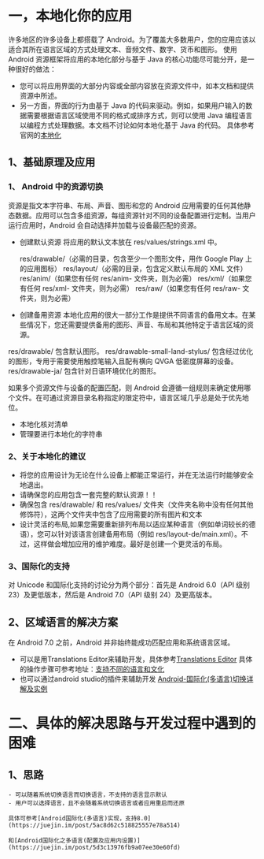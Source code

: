 # 一，本地化你的应用
许多地区的许多设备上都搭载了 Android。为了覆盖大多数用户，您的应用应该以适合其所在语言区域的方式处理文本、音频文件、数字、货币和图形。
使用 Android 资源框架将应用的本地化部分与基于 Java 的核心功能尽可能分开，是一种很好的做法：

- 您可以将应用界面的大部分内容或全部内容放在资源文件中，如本文档和提供资源中所述。
- 另一方面，界面的行为由基于 Java 的代码来驱动。例如，如果用户输入的数据需要根据语言区域使用不同的格式或排序方式，则可以使用 Java 编程语言以编程方式处理数据。本文档不讨论如何本地化基于 Java 的代码。
具体参考官网的[本地化](https://developer.android.com/guide/topics/resources/localization?hl=zh-cn)

## 1、基础原理及应用
### 1、 Android 中的资源切换
资源是指文本字符串、布局、声音、图形和您的 Android 应用需要的任何其他静态数据。应用可以包含多组资源，每组资源针对不同的设备配置进行定制。当用户运行应用时，Android 会自动选择并加载与设备最匹配的资源。
- 创建默认资源
  将应用的默认文本放在 res/values/strings.xml 中。
  
  res/drawable/（必需的目录，包含至少一个图形文件，用作 Google Play 上的应用图标）
  res/layout/（必需的目录，包含定义默认布局的 XML 文件）
  res/anim/（如果您有任何 res/anim-<qualifiers> 文件夹，则为必需）
  res/xml/（如果您有任何 res/xml-<qualifiers> 文件夹，则为必需）
  res/raw/（如果您有任何 res/raw-<qualifiers> 文件夹，则为必需）
 - 创建备用资源
  本地化应用的很大一部分工作是提供不同语言的备用文本。在某些情况下，您还需要提供备用的图形、声音、布局和其他特定于语言区域的资源。
  
  res/drawable/
  包含默认图形。
  res/drawable-small-land-stylus/
  包含经过优化的图形，专用于需要使用触控笔输入且配有横向 QVGA 低密度屏幕的设备。
  res/drawable-ja/
  包含针对日语环境优化的图形。
  
  如果多个资源文件与设备的配置匹配，则 Android 会遵循一组规则来确定使用哪个文件。在可通过资源目录名称指定的限定符中，语言区域几乎总是处于优先地位。
  - 本地化核对清单
  - 管理要进行本地化的字符串
  ### 2、关于本地化的建议
  - 将您的应用设计为无论在什么设备上都能正常运行，并在无法运行时能够安全地退出。
  - 请确保您的应用包含一套完整的默认资源！！
  - 确保包含 res/drawable/ 和 res/values/ 文件夹（文件夹名称中没有任何其他修饰符），这两个文件夹中包含了应用需要的所有图片和文本
  - 设计灵活的布局,如果您需要重新排列布局以适应某种语言（例如单词较长的德语），您可以针对该语言创建备用布局（例如 res/layout-de/main.xml）。不过，这样做会增加应用的维护难度。最好是创建一个更灵活的布局。
  
  ### 3、国际化的支持
  对 Unicode 和国际化支持的讨论分为两个部分：首先是 Android 6.0（API 级别 23）及更低版本，然后是 Android 7.0（API 级别 24）及更高版本。
  ## 2、区域语言的解决方案
  在 Android 7.0 之前，Android 并非始终能成功匹配应用和系统语言区域。
  - 可以是用Translations Editor来辅助开发，具体参考[Translations Editor](https://developer.android.com/studio/write/translations-editor?hl=zh-cn)
  具体的操作步骤可参考地址：[支持不同的语言和文化](https://developer.android.com/training/basics/supporting-devices/languages?hl=zh-cn#java)
  - 也可以通过android studio的插件来辅助开发 [Android-国际化(多语言)切换详解及实例](https://segmentfault.com/a/1190000011583713)
  
  # 二、具体的解决思路与开发过程中遇到的困难
  ## 1、思路
    - 可以随着系统切换语言而切换语言，不支持的语言显示默认
    - 用户可以选择语言，且不会随着系统切换语言或者应用重启而还原
    
    具体可参考[Android国际化(多语言)实现，支持8.0](https://juejin.im/post/5ac8d62c518825557e78a514)
    
    和[Android国际化之多语言(配置及应用内设置)](https://juejin.im/post/5d3c13976fb9a07ee30e60fd)
  
